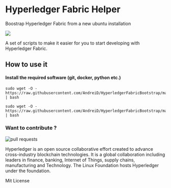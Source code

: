 # Hyperledger Fabric Helper
Boostrap Hyperledger Fabric from a new ubuntu installation

<img src="https://www.hyperledger.org/wp-content/uploads/2016/09/logo_hl_new.png"/>

A set of scripts to make it easier for you to start developing with Hyperledger Fabric.

## How to use it

#### Install the required software (git, docker, python etc.)
~~~~
sudo wget -O - https://raw.githubusercontent.com/AndreiD/HyperledgerFabricBootstrap/master/required.sh | bash

sudo wget -O - https://raw.githubusercontent.com/AndreiD/HyperledgerFabricBootstrap/master/fabricsamples.sh | bash
~~~~

### Want to contribute ?
<img src="https://upload.wikimedia.org/wikipedia/commons/6/6a/ME_252_Contribution.png" alt="pull requests"/>


Hyperledger is an open source collaborative effort created to advance cross-industry blockchain technologies. It is a global collaboration including leaders in finance, banking, Internet of Things, supply chains, manufacturing and Technology. The Linux Foundation hosts Hyperledger under the foundation.


Mit License

